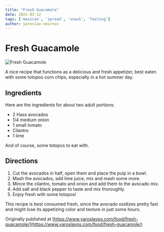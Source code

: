 ```yaml
---
title: "Fresh Guacamole"
date: 2021-03-12
tags: ['mexican', 'spread', 'snack', 'fasting']
author: yaroslav-smirnov
---
```


# Fresh Guacamole

![Fresh Guacamole](../static/pix/guacamole.webp)

A nice recipe that functions as a delicious and fresh appetizer, best eaten with
some totopos corn chips, especially in a hot summer day.

## Ingredients

Here are the ingredients for about two adult portions:

* 2 Hass avocados
* 1/4 medium onion
* 1 small tomato
* Cilantro
* 1 lime

And of course, some totopos to eat with.

## Directions

1. Cut the avocados in half, open them and place the pulp in a bowl.
2. Mash the avocados, add lime juice, mix and mash some more.
3. Mince the cilantro, tomato and onion and add them to the avocado mix.
4. Add salt and black pepper to taste and mix thoroughly.
5. Enjoy fresh with some totopos!

This recipe is best consumed fresh, since the avocado oxidizes pretty fast and
might lose its appetizing color and texture in just some hours.

Originally published at [https://www.yaroslavps.com/food/fresh-guacamole/](https://www.yaroslavps.com/food/fresh-guacamole/)
